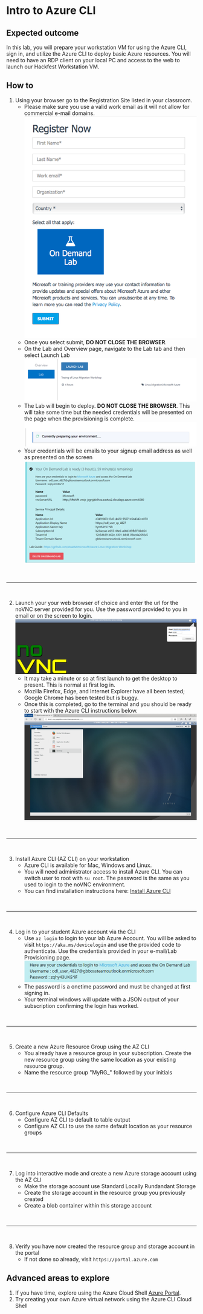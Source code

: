 # Intro to Azure CLI

## Expected outcome

In this lab, you will prepare your workstation VM for using the Azure CLI, sign in, and utilize the Azure CLI to deploy basic Azure resources. You will need to have an RDP client on your local PC and access to the web to launch our Hackfest Workstation VM.

## How to 

1. Using your browser go to the Registration Site listed in your classroom.
    * Please make sure you use a valid work email as it will not allow for commercial e-mail domains.
         ![SignUp](./images/signup.png)
    * Once you select submit, **DO NOT CLOSE THE BROWSER**.
    * On the Lab and Overview page, navigate to the Lab tab and then select Launch Lab
         ![Launch Lab](./images/launch2.png)
    * The Lab will begin to deploy. **DO NOT CLOSE THE BROWSER**. This will take some time but the needed credentials will be presented on the page when the provisioning is complete.
         ![Preparing Lab](./images/preparing.png)
    * Your credentials will be emails to your signup email address as well as presented on the screen
         ![Credentials](./images/creds-email2.png)

<br><hr><br>

2. Launch your your web browser of choice and enter the url for the noVNC server provided for you. Use the password provided to you in email or on the screen to login.
      ![noVNC Server](./images/vncserver.png)
    * It may take a minute or so at first launch to get the desktop to present. This is normal at first log in.
    * Mozilla Firefox, Edge, and Internet Explorer have all been tested; Google Chrome has been tested but is buggy.
    * Once this is completed, go to the terminal and you should be ready to start with the Azure CLI instructions below.
     ![noVNC Terminal](./images/vncterminal.png)

<br><hr><br>

3. Install Azure CLI (AZ CLI) on your workstation
    * Azure CLI is available for Mac, Windows and Linux.
    * You will need administrator access to install Azure CLI. You can switch user to root with ``su root``. The password is the same as you used to login to the noVNC environment.
    * You can find installation instructions here: [Install Azure CLI](https://docs.microsoft.com/en-us/cli/azure/install-azure-cli-yum?view=azure-cli-latest)

<br><hr><br>

4. Log in to your student Azure account via the CLI
    * Use ``az login`` to login to your lab Azure Account. You will be asked to visit ``https://aka.ms/devicelogin`` and use the provided code to authenticate. Use the credentials provided in your e-mail/Lab Provisioning page.
         ![Azure Credentials](./images/azureinfo2.png)
    * The password is a onetime password and must be changed at first signing in.
    * Your terminal windows will update with a JSON output of your subscription confirming the login has worked.

<br><hr><br>

5. Create a new Azure Resource Group using the AZ CLI
    * You already have a resource group in your subscription. Create the new resource group using the same location as your existing resource group.
    * Name the resource group "MyRG_" followed by your initials

<br><hr><br>

6. Configure Azure CLI Defaults
    * Configure AZ CLI to default to table output
    * Configure AZ CLI to use the same default location as your resource groups

<br><hr><br>

7. Log into interactive mode and create a new Azure storage account using the AZ CLI
    * Make the storage account use Standard Locally Rundandant Storage
    * Create the storage account in the resource group you previously created
    * Create a blob container within this storage account

<br><hr><br>

8. Verify you have now created the resource group and storage account in the portal
    * If not done so already, visit ``https://portal.azure.com``

## Advanced areas to explore

1. If you have time, explore using the Azure Cloud Shell [Azure Portal](https://portal.azure.com). 
2. Try creating your own Azure virtual network using the Azure CLI Cloud Shell
